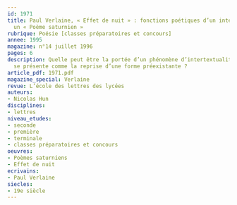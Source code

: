 ```yaml
---
id: 1971
title: Paul Verlaine, « Effet de nuit » : fonctions poétiques d’un intertexte dans
  un « Poème saturnien »
rubrique: Poésie [classes préparatoires et concours]
annee: 1995
magazine: n°14 juillet 1996
pages: 6
description: Quelle peut être la portée d’un phénomène d’intertextualité quand il
  se présente comme la reprise d’une forme préexistante ?
article_pdf: 1971.pdf
magazine_special: Verlaine
revue: L’école des lettres des lycées
auteurs:
- Nicolas Hun
disciplines:
- lettres
niveau_etudes:
- seconde
- première
- terminale
- classes préparatoires et concours
oeuvres:
- Poèmes saturniens
- Effet de nuit
ecrivains:
- Paul Verlaine
siecles:
- 19e siècle
---
```

